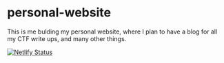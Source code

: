 # personal-website

This is me bulding my personal website, where I plan to have a blog for 
all my CTF write ups, and many other things.

[![Netlify Status](https://api.netlify.com/api/v1/badges/2162d862-5584-401b-b73f-1eb5ebe17706/deploy-status)](https://app.netlify.com/sites/magical-piroshki-15c01b/deploys)